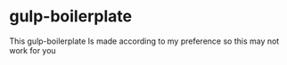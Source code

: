 # gulp-boilerplate

This gulp-boilerplate Is made according to my preference so this may not work for you
